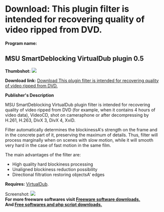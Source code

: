 # Download: This plugin filter is intended for recovering quality of video ripped from DVD.

**Program name:**

## MSU SmartDeblocking VirtualDub plugin 0.5

  
**Thumbshot:** ![](http://www.freewarefiles.com/screenshot/dlg_wnd_md.gif)   
  
**Download link:** [Download This plugin filter is intended for recovering quality of video ripped from DVD.](http://freesoftwares.boysofts.com/MSU-SmartDeblocking-VirtualDub-Plugin_program_20010.html)  
  


**Publisher's Description**  
  


MSU SmartDeblocking VirtualDub plugin filter is intended for recovering quality of video ripped from DVD (for example, when it contains 4 hours of video data), VideoCD, shot on cameraphone or after decompressing by H.261, H.263, DivX 3, DivX 4, XviD. 

Filter automatically determines the blockinessA's strength on the frame and in the concrete part of it, preserving the maximum of details. Thus, filter will process marginally when on scenes with slow motion, while it will smooth very hard in the case of fast motion in the same film.

The main advantages of the filter are:

  * High quality hard blockiness processing 
  * Unaligned blockiness reduction possibility 
  * Directional filtration restoring objectsA' edges 

**Requires:** [VirtualDub](http://www.freewarefiles.com/program_6_74_14146.html). 

  
  
Screenshot: ![](http://www.freewarefiles.com/screenshot/dlg_wnd.gif)   
**For more freeware softwares visit [Freeware software downloads.](http://freesoftwares.boysofts.com/)**   
**And [Free softwares and php script downloads.](http://www.boysofts.com/)**
